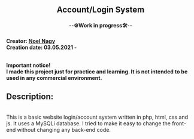 <h2 align="center">Account/Login System</h2>
<h4 align="center">--⚙️Work in progress🛠--</h4>
<b>Creator: <a href="https://github.com/nagynooel">Noel Nagy</a></b>
<br><b>Creation date: 03.05.2021 -</b>

<br><b>Important notice!</b>
<br><b>I made this project just for practice and learning. It is not intended to be used in any commercial environment.</b>
<h2>Description:</h2>
<br>This is a basic website login/account system written in php, html, css and js. It uses a MySQLi database. I tried to make it easy to change the front-end without changing any back-end code.
